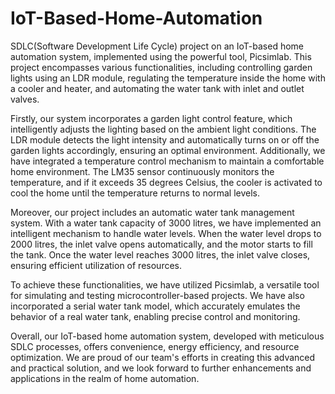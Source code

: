 # IoT-Based-Home-Automation
SDLC(Software Development Life Cycle) project on an IoT-based home automation system, implemented using the powerful tool, Picsimlab. This project encompasses various functionalities, including controlling garden lights using an LDR module, regulating the temperature inside the home with a cooler and heater, and automating the water tank with inlet and outlet valves.

Firstly, our system incorporates a garden light control feature, which intelligently adjusts the lighting based on the ambient light conditions. The LDR module detects the light intensity and automatically turns on or off the garden lights accordingly, ensuring an optimal environment.
Additionally, we have integrated a temperature control mechanism to maintain a comfortable home environment. The LM35 sensor continuously monitors the temperature, and if it exceeds 35 degrees Celsius, the cooler is activated to cool the home until the temperature returns to normal levels.

Moreover, our project includes an automatic water tank management system. With a water tank capacity of 3000 litres, we have implemented an intelligent mechanism to handle water levels. When the water level drops to 2000 litres, the inlet valve opens automatically, and the motor starts to fill the tank. Once the water level reaches 3000 litres, the inlet valve closes, ensuring efficient utilization of resources.

To achieve these functionalities, we have utilized Picsimlab, a versatile tool for simulating and testing microcontroller-based projects. We have also incorporated a serial water tank model, which accurately emulates the behavior of a real water tank, enabling precise control and monitoring.

Overall, our IoT-based home automation system, developed with meticulous SDLC processes, offers convenience, energy efficiency, and resource optimization. We are proud of our team's efforts in creating this advanced and practical solution, and we look forward to further enhancements and applications in the realm of home automation.
